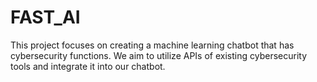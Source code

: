 # FAST_AI
This project focuses on creating a machine learning chatbot that has cybersecurity functions. We aim to utilize APIs of existing cybersecurity tools and integrate it into our chatbot.
